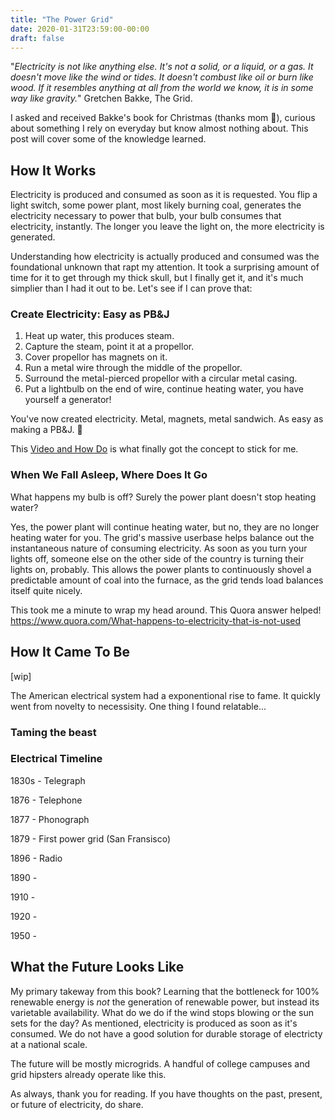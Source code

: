 ```yaml
---
title: "The Power Grid"
date: 2020-01-31T23:59:00-00:00
draft: false
---
```


"_Electricity is not like anything else. It's not a solid, or a liquid, or a gas. It doesn't move like the wind or tides. It doesn't combust like oil or burn like wood. If it resembles anything at all from the world we know, it is in some way like gravity._"
Gretchen Bakke, The Grid.

I asked and received Bakke's book for Christmas (thanks mom 🙏), curious about something I rely on everyday but know almost nothing about. This post will cover some of the knowledge learned.

## How It Works

Electricity is produced and consumed as soon as it is requested. You flip a light switch, some power plant, most likely burning coal, generates the electricity necessary to power that bulb, your bulb consumes that electricity, instantly. The longer you leave the light on, the more electricity is generated.

Understanding how electricity is actually produced and consumed was the foundational unknown that rapt my attention. It took a surprising amount of time for it to get through my thick skull, but I finally get it, and it's much simplier than I had it out to be. Let's see if I can prove that:

### Create Electricity: Easy as PB&J

1. Heat up water, this produces steam.
2. Capture the steam, point it at a propellor.
3. Cover propellor has magnets on it.
4. Run a metal wire through the middle of the propellor.
5. Surround the metal-pierced propellor with a circular metal casing.
6. Put a lightbulb on the end of wire, continue heating water, you have yourself a generator!

You've now created electricity. Metal, magnets, metal sandwich. As easy as making a PB&J. 🥪

This [Video and How Do](http://www.amasci.com/amateur/coilgen.html) is what finally got the concept to stick for me.

### When We Fall Asleep, Where Does It Go

What happens my bulb is off? Surely the power plant doesn't stop heating water?

Yes, the power plant will continue heating water, but no, they are no longer heating water for you. The grid's massive userbase helps balance out the instantaneous nature of consuming electricity. As soon as you turn your lights off, someone else on the other side of the country is turning their lights on, probably. This allows the power plants to continuously shovel a predictable amount of coal into the furnace, as the grid tends load balances itself quite nicely.

This took me a minute to wrap my head around. This Quora answer helped!
https://www.quora.com/What-happens-to-electricity-that-is-not-used

## How It Came To Be

[wip] 

The American electrical system had a exponentional rise to fame. It quickly went from novelty to necessisity. One thing I found relatable...

### Taming the beast

### Electrical Timeline

1830s - Telegraph

1876 - Telephone

1877 - Phonograph

1879 - First power grid (San Fransisco)

1896 - Radio

1890 - 

1910 - 

1920 - 

1950 -


## What the Future Looks Like

My primary takeway from this book? Learning that the bottleneck for 100% renewable energy is _not_ the generation of renewable power, but instead its varietable availability. What do we do if the wind stops blowing or the sun sets for the day? As mentioned, electricity is produced as soon as it's consumed. We do not have a good solution for durable storage of electricty at a national scale.

The future will be mostly microgrids. A handful of college campuses and grid hipsters already operate like this. 

As always, thank you for reading. If you have thoughts on the past, present, or future of electricity, do share.
